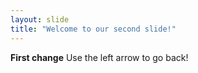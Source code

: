 ```yaml
---
layout: slide
title: "Welcome to our second slide!"
---
```

**First change**
Use the left arrow to go back!
